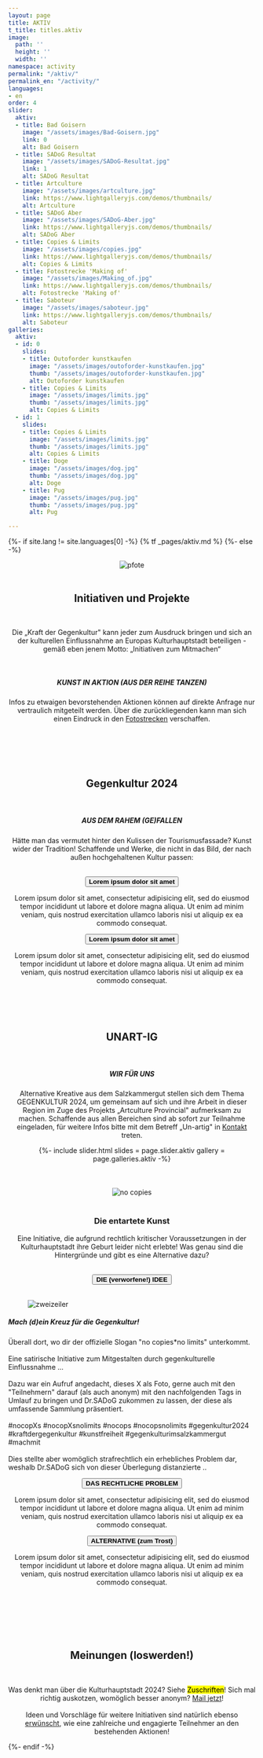 ```yaml
---
layout: page
title: AKTIV
t_title: titles.aktiv
image:
  path: ''
  height: ''
  width: ''
namespace: activity
permalink: "/aktiv/"
permalink_en: "/activity/"
languages:
- en
order: 4
slider:
  aktiv:
  - title: Bad Goisern
    image: "/assets/images/Bad-Goisern.jpg"
    link: 0
    alt: Bad Goisern
  - title: SADoG Resultat
    image: "/assets/images/SADoG-Resultat.jpg"
    link: 1
    alt: SADoG Resultat
  - title: Artculture
    image: "/assets/images/artculture.jpg"
    link: https://www.lightgalleryjs.com/demos/thumbnails/
    alt: Artculture
  - title: SADoG Aber
    image: "/assets/images/SADoG-Aber.jpg"
    link: https://www.lightgalleryjs.com/demos/thumbnails/
    alt: SADoG Aber
  - title: Copies & Limits
    image: "/assets/images/copies.jpg"
    link: https://www.lightgalleryjs.com/demos/thumbnails/
    alt: Copies & Limits
  - title: Fotostrecke 'Making of'
    image: "/assets/images/Making_of.jpg"
    link: https://www.lightgalleryjs.com/demos/thumbnails/
    alt: Fotostrecke 'Making of'
  - title: Saboteur
    image: "/assets/images/saboteur.jpg"
    link: https://www.lightgalleryjs.com/demos/thumbnails/
    alt: Saboteur
galleries:
  aktiv:
  - id: 0
    slides:
    - title: Outoforder kunstkaufen
      image: "/assets/images/outoforder-kunstkaufen.jpg"
      thumb: "/assets/images/outoforder-kunstkaufen.jpg"
      alt: Outoforder kunstkaufen
    - title: Copies & Limits
      image: "/assets/images/limits.jpg"
      thumb: "/assets/images/limits.jpg"
      alt: Copies & Limits
  - id: 1
    slides:
    - title: Copies & Limits
      image: "/assets/images/limits.jpg"
      thumb: "/assets/images/limits.jpg"
      alt: Copies & Limits
    - title: Doge
      image: "/assets/images/dog.jpg"
      thumb: "/assets/images/dog.jpg"
      alt: Doge
    - title: Pug
      image: "/assets/images/pug.jpg"
      thumb: "/assets/images/pug.jpg"
      alt: Pug

---
```

{%- if site.lang != site.languages[0] -%}
  {% tf _pages/aktiv.md %}
{%- else -%}
  <div align="center">
    <div class="col-12 col-lg-10 col-xl-8">
      <img class="is-small" src="{{ "/assets/images/pfote.png" | relative_url }}" alt="pfote">
      <br> <br>
      <h2 class="post__subtitle"><span>Initiativen und Projekte</span></h2>  
      <br>
      <p>Die „Kraft der Gegenkultur" kann jeder zum Ausdruck bringen und sich an der kulturellen Einflussnahme an Europas Kulturhauptstadt beteiligen - gemäß eben jenem Motto: „Initiativen zum Mitmachen“</p>
      <br>
      <h5><strong>KUNST IN AKTION (AUS DER REIHE TANZEN)</strong></h5>
      <p>Infos zu etwaigen bevorstehenden Aktionen können auf direkte Anfrage nur vertraulich mitgeteilt werden. Über die zurückliegenden kann man sich einen Eindruck in den <a href="http://" target="_blank" rel="noopener noreferrer">Fotostrecken</a> verschaffen.</p>
    </div>
    <br> <br>
  </div>

  <div class="is-light_bg" align="center">
    <div class="col-12 col-lg-10 col-xl-8">
      <br> <br>
      <h2 class="post__subtitle"><span>Gegenkultur 2024</span></h2>  
      <br>
      <h5><strong>AUS DEM RAHEM (GE)FALLEN</strong></h5>
      <p>Hätte man das vermutet hinter den Kulissen der Tourismusfassade? Kunst wider der Tradition! Schaffende und Werke, die nicht in das Bild, der nach außen hochgehaltenen Kultur passen:</p>
      <br>
    </div>
    <div class="accordion">
      <button class="accordion__button h4"><strong>Lorem ipsum dolor sit amet</strong></button>
      <div class="accordion-content">
        <div class="col-12 col-lg-10 col-xl-8">
          <p>Lorem ipsum dolor sit amet, consectetur adipisicing elit, sed do eiusmod tempor incididunt ut labore et dolore magna aliqua. Ut enim ad minim veniam, quis nostrud exercitation ullamco laboris nisi ut aliquip ex ea commodo consequat.</p>
        </div>
      </div>    
      <button class="accordion__button h4"><strong>Lorem ipsum dolor sit amet</strong></button>
      <div class="accordion-content">
        <div class="col-12 col-lg-10 col-xl-8">
          <p>Lorem ipsum dolor sit amet, consectetur adipisicing elit, sed do eiusmod tempor incididunt ut labore et dolore magna aliqua. Ut enim ad minim veniam, quis nostrud exercitation ullamco laboris nisi ut aliquip ex ea commodo consequat.</p>
        </div>
      </div>
    </div>
    <br> <br> <br>
  </div>

  <div  align="center">
    <div class="col-12 col-lg-10 col-xl-8">
      <h2 class="post__subtitle"><span>UNART-IG</span></h2>
      <br>
      <h5><strong>WIR FÜR UNS</strong></h5>
      <p>Alternative Kreative aus dem Salzkammergut stellen sich dem Thema GEGENKULTUR 2024, um gemeinsam auf sich und ihre Arbeit in dieser Region im Zuge des Projekts „Artculture Provincial" aufmerksam zu machen. Schaffende aus allen Bereichen sind ab sofort zur Teilnahme eingeladen, für weitere Infos bitte mit dem Betreff „Un-artig" in <a href="{% tl contacts %}" target="_blank" rel="noopener noreferrer">Kontakt</a> treten.
      </p>
    </div>
    {%- include slider.html slides = page.slider.aktiv gallery = page.galleries.aktiv -%}  
  </div>

  <div class="is-light_bg" align="center">
    <div class="col-12 col-lg-10 col-xl-8">
      <br> <br> <br>
      <img src="{{ "/assets/images/no_copies.png" | relative_url }}" alt="no copies">
      <br> <br>
      <h3><strong>Die entartete Kunst</strong></h3>
      <p>Eine Initiative, die aufgrund rechtlich kritischer Voraussetzungen in der Kulturhauptstadt ihre Geburt leider nicht erlebte! Was genau sind die Hintergründe und gibt es eine Alternative dazu?</p>
      <br>
    </div>
    <div class="accordion">
      <button class="accordion__button is-active h4"><strong>DIE (verworfene!) IDEE</strong></button>
      <div class="accordion-content">
        <div class="col-12 col-lg-10 col-xl-8">
          <br>
          <div align="left">
            <figure class="img-fit img-fit_contain ratio-1x1 is-medium is-float-left">
              <img src="{{ "/assets/images/zweizeiler.png" | relative_url }}" alt="zweizeiler">
            </figure>
            <h5><strong>Mach (d)ein Kreuz für die Gegenkultur! </strong></h5>
            <p>Überall dort, wo dir der offizielle Slogan "no copies*no limits" 
              unterkommt.<br>
              <br>
              Eine satirische Initiative zum Mitgestalten durch gegenkulturelle 
              Einflussnahme ... <br>
              <br>
              Dazu war ein Aufruf angedacht, dieses X als Foto, gerne auch mit den 
              "Teilnehmern" darauf (als auch anonym) mit den nachfolgenden Tags in 
              Umlauf zu bringen und Dr.SADoG zukommen zu lassen, der diese als 
              umfassende Sammlung präsentiert. <br>
              <br>
              #nocopXs #nocopXsnolimits #nocops #nocopsnolimits #gegenkultur2024 
              #kraftdergegenkultur #kunstfreiheit #gegenkulturimsalzkammergut #machmit <br>
              <br>
              Dies stellte aber womöglich strafrechtlich ein erhebliches Problem dar, 
              weshalb Dr.SADoG sich von dieser Überlegung distanzierte .. </p>
          </div>
        </div>
      </div>    
      <button class="accordion__button h4"><strong>DAS RECHTLICHE PROBLEM</strong></button>
      <div class="accordion-content">
       <div class="col-12 col-lg-10 col-xl-8">
          <p>Lorem ipsum dolor sit amet, consectetur adipisicing elit, sed do eiusmod tempor incididunt ut labore et dolore magna aliqua. Ut enim ad minim veniam, quis nostrud exercitation ullamco laboris nisi ut aliquip ex ea commodo consequat.</p>
        </div>
      </div>
      <button class="accordion__button h4"><strong>ALTERNATIVE (zum Trost)</strong></button>
      <div class="accordion-content">
        <div class="col-12 col-lg-10 col-xl-8">
          <p>Lorem ipsum dolor sit amet, consectetur adipisicing elit, sed do eiusmod tempor incididunt ut labore et dolore magna aliqua. Ut enim ad minim veniam, quis nostrud exercitation ullamco laboris nisi ut aliquip ex ea commodo consequat.</p>
        </div>
      </div>
    </div>
    <br> <br> <br>
  </div>

  <div align="center">
    <div class="col-12 col-lg-10 col-xl-8">
      <br><br>
      <h2 class="post__subtitle"><span>Meinungen (loswerden!)</span></h2>  
      <br>
      <p>Was denkt man über die Kulturhauptstadt 2024? Siehe <mark>Zuschriften</mark>! Sich mal richtig auskotzen, womöglich besser anonym? <a href="mailto:{{ site.contact.email }}">Mail jetzt</a>!
        <br> <br>
        Ideen und Vorschläge für weitere Initiativen sind natürlich ebenso <a href="http://" target="_blank" rel="noopener noreferrer">erwünscht</a>, wie eine zahlreiche und engagierte Teilnehmer an den bestehenden Aktionen!
        </p>
    </div>
  </div>
{%- endif -%}